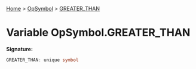 [Home](../../../index.md) &gt; [OpSymbol](../../opsymbol.md) &gt; [GREATER\_THAN](./greater_than.md)

# Variable OpSymbol.GREATER\_THAN


<b>Signature:</b>

```typescript
GREATER_THAN: unique symbol
```
